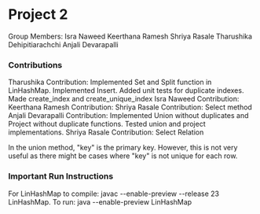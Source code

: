 # Project 2
Group Members: 
Isra Naweed 
Keerthana Ramesh
Shriya Rasale
Tharushika Dehipitiarachchi
Anjali Devarapalli

### Contributions
Tharushika Contribution: Implemented Set and Split function in LinHashMap. Implemented Insert. 
Added unit tests for duplicate indexes. Made create_index and create_unique_index
Isra Naweed Contribution: 
Keerthana Ramesh Contribution: 
Shriya Rasale Contribution: Select method
Anjali Devarapalli Contribution: Implemented Union without duplicates and Project without duplicate functions. Tested union and project implementations. 
Shriya Rasale Contribution: Select Relation


In the union method, "key" is the primary key. However, this is not very useful as there might be cases where "key" is not unique for each row.


### Important Run Instructions
For LinHashMap to compile: javac --enable-preview --release 23 LinHashMap.
To run: java --enable-preview LinHashMap


